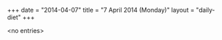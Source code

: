 +++
date = "2014-04-07"
title = "7 April 2014 (Monday)"
layout = "daily-diet"
+++

<p>&lt;no entries&gt;</p>